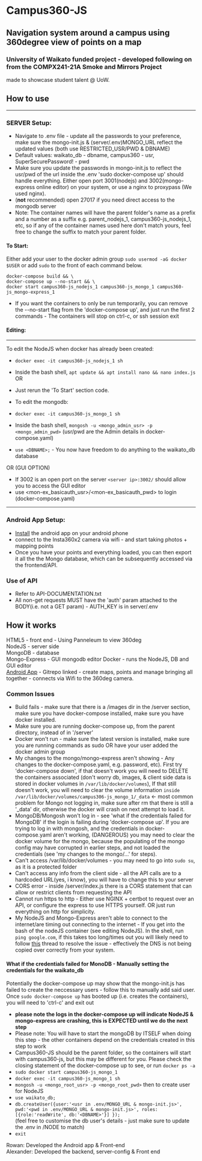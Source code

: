 # Campus360-JS
## Navigation system around a campus using 360degree view of points on a map
### University of Waikato funded project - developed following on from the COMPX241-21A Smoke and Mirrors Project
made to showcase student talent @ UoW.

## How to use
---
### SERVER Setup:
- Navigate to .env file - update all the passwords to your preference, make sure the mongo-init.js & (server/.env)MONGO_URL reflect the updated values (both use RESTRICTED_USR/PWD & DBNAME)
- Default values: waikato_db - dbname, campus360 - usr, SuperSecurePassword! - pwd
- Make sure you update the passwords in mongo-init.js to reflect the usr/pwd of the url inside the .env
'sudo docker-compose up' should handle everything.
Either open port 3001(nodejs) and 3002(mongo-express online editor) on your system, or use a nginx to proxypass (We used nginx).  
- (**not** recommended) open 27017 if you need direct access to the mongodb server  
- Note: The container names will have the parent folder's name as a prefix and a number as a suffix e.g. parent_nodejs_1, campus360-js_nodejs_1, etc, so if any of the container names used here don't match yours, feel free to change the suffix to match your parent folder.  

#### To Start: 
Either add your user to the docker admin group ```sudo usermod -aG docker $USER``` or add ```sudo``` to the front of each command below.
```
docker-compose build && \
docker-compose up --no-start && \
docker start campus360-js_nodejs_1 campus360-js_mongo_1 campus360-js_mongo-express_1
``` 
- If you want the containers to only be run temporarily, you can remove the --no-start flag from the 'docker-compose up', and just run the first 2 commands - The containers will stop on ctrl-c, or ssh session exit

#### Editing:  
---
 To edit the NodeJS when docker has already been created:
 - ```docker exec -it campus360-js_nodejs_1 sh``` 
 - Inside the bash shell, ```apt update && apt install nano && nano index.js```  
 OR 
 - Just rerun the 'To Start' section code.

  
 - To edit the mongodb: 
 - ```docker exec -it campus360-js_mongo_1 sh```  
 - Inside the bash shell, ```mongosh -u <mongo_admin_usr> -p <mongo_admin_pwd>``` (usr/pwd are the Admin details in docker-compose.yaml)
 - ```use <DBNAME>;``` - You now have freedom to do anything to the waikato_db database  
   
 OR (GUI OPTION)  
 - If 3002 is an open port on the server ```<server ip>:3002/``` should allow you to access the GUI editor
 - use <mon-ex_basicauth_usr>/<mon-ex_basicauth_pwd> to login (docker-compose.yaml) 
---
### Android App Setup:
- [Install](https://github.com/ChocolateVS/Campus360-MapBuilder) the android app on your android phone
- connect to the Insta360x2 camera via wifi - and start taking photos + mapping points   
- Once you have your points and everything loaded, you can then export it all the the Mongo database, which can be subsequently accessed via the frontend/API.  

### Use of API
- Refer to API-DOCUMENTATION.txt
- All non-get requests MUST have the 'auth' param attached to the BODY(i.e. not a GET param) - AUTH_KEY is in server/.env

## How it works
HTML5 - front end - Using Panneleum to view 360deg    
NodeJS - server side  
MongoDB - database   
Mongo-Express - GUI mongodb editor
Docker - runs the NodeJS, DB and GUI editor  
[Android App](https://github.com/ChocolateVS/Campus360-MapBuilder) - Gitrepo linked - create maps, points and manage bringing all together - connects via Wifi to the 360deg camera.  

### Common Issues
- Build fails - make sure that there is a /images dir in the /server section, make sure you have docker-compose installed, make sure you have docker installed. 
- Make sure you are running docker-compose up, from the parent directory, instead of in '/server'
- Docker won't run - make sure the latest version is installed, make sure you are running commands as sudo OR have your user added the docker admin group 
- My changes to the mongo/mongo-express aren't showing - Any changes to the docker-compose.yaml, e.g. password, etc). First try 'docker-compose down', if that doesn't work you will need to DELETE the containers associated (don't worry db, images, & client side data is stored in docker volumes in ```/var/lib/docker/volumes```), If that still doesn't work, you will need to clear the volume information `inside /var/lib/docker/volumes/campus306-js_mongo_1/_data` <- most common problem for Mongo not logging in, make sure after rm that there is still a '\_data' dir, otherwise the docker will crash on next attempt to load it.
- MongoDB/Mongosh won't log in - see 'what if the credentials failed for MongoDB' if the login is failing during 'docker-compose up'. If you are trying to log in with mongosh, and the credentials in docker-compose.yaml aren't working, (DANGEROUS) you may need to clear the docker volume for the mongo, because the populating of the mongo config may have corrupted in earlier steps, and not loaded the credentials (see 'my changes to the mongo/...' for steps). 
- Can't access /var/lib/docker/volumes - you may need to go into ```sudo su```, as it is a protected folder
- Can't access any info from the client side - all the API calls are to a hardcoded URL(yes, i know), you will have to change this to your server
- CORS error - inside /server/index.js there is a CORS statement that can allow or restrict clients from requesting the API
- Cannot run https to http - Either use NGINX + certbot to request over an API, or configure the express to use HTTPS yourself. OR just run everything on http for simplicity.
- My NodeJS and Mongo-Express aren't able to connect to the internet/are timing out connecting to the internet - If you get into the bash of the nodeJS container (see editing NodeJS). In the shell, run ```ping google.com```, if this takes too long/times out you will likely need to follow [this](https://stackoverflow.com/questions/20430371/my-docker-container-has-no-internet) thread to resolve the issue - effectively the DNS is not being copied over correctly from your system. 


#### What if the credentials failed for MonoDB - Manually setting the credentials for the waikato_db
Potentially the docker-compose up may show that the mongo-init.js has failed to create the neccessary users - follow this to manually add said user.
Once ```sudo docker-compose up``` has booted up (i.e. creates the containers), you will need to 'ctrl-c' and exit out   
- **please note the logs in the docker-compose up will indicate NodeJS & mongo-express are crashing, this is EXPECTED until we do the next step**  
- Please note: You will have to start the mongoDB by ITSELF when doing this step - the other containers depend on the credentials created in this step to work  
- Campus360-JS should be the parent folder, so the containers will start with campus360-js, but this may be different for you. Please check the closing statement of the docker-compose up to see, or run ```docker ps -a```    
- ```sudo docker start campus360-js_mongo_1```  
- ```docker exec -it campus360-js_mongo_1 sh```    
- ```mongosh -u <mongo_root_usr> -p <mongo_root_pwd>``` then to create user for NodeJS  
- ```use waikato_db;```
- ```db.createUser({user:'<usr in .env/MONGO_URL & mongo-init.js>', pwd:'<pwd in .env/MONGO_URL & mongo-init.js>', roles:[{role:'readWrite', db:'<DBNAME>'}] });```  
(feel free to customise the db user's details - just make sure to update the .env in /NODE to match)  
- ```exit```   

Rowan: Developed the Android app & Front-end  
Alexander: Developed the backend, server-config & Front end  
